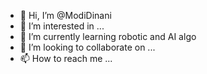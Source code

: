 - 👋 Hi, I’m @ModiDinani
- 👀 I’m interested in ...
- 🌱 I’m currently learning robotic and AI algo
- 💞️ I’m looking to collaborate on ...
- 📫 How to reach me ...

<!---
ModiDinani/ModiDinani is a ✨ special ✨ repository because its `README.md` (this file) appears on your GitHub profile.
You can click the Preview link to take a look at your changes.
--->
